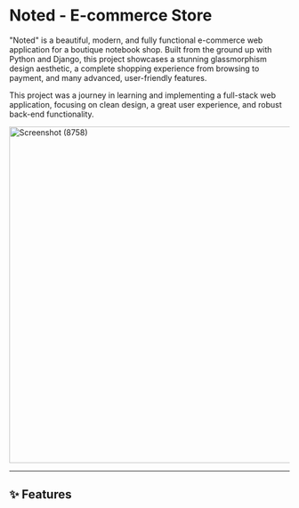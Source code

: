 # Noted - E-commerce Store

"Noted" is a beautiful, modern, and fully functional e-commerce web application for a boutique notebook shop. Built from the ground up with Python and Django, this project showcases a stunning glassmorphism design aesthetic, a complete shopping experience from browsing to payment, and many advanced, user-friendly features.

This project was a journey in learning and implementing a full-stack web application, focusing on clean design, a great user experience, and robust back-end functionality.

<img width="1348" height="605" alt="Screenshot (8758)" src="https://github.com/user-attachments/assets/72b46f58-96f5-4b12-90ec-dc745f5339e9" />



---

## ✨ Features
